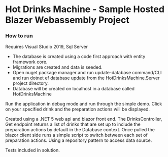 # Hot Drinks Machine - Sample Hosted Blazer Webassembly Project

### How to run
Requires Visual Studio 2019, 
         Sql Server

* The database is created using a code first approach with entity framework core.
* Migrations are created and data is seeded. 
* Open nuget package manager and run update-database command/CLI and run dotnet ef database update from the HotDrinksMachine.Server project directory.
* Database will be created on localhost in a database called HotDrinksMachine

Run the application in debug mode and run through the simple demo.
Click on your specified drink and the preparation actions will be displayed.

Created using a .NET 5 web api and blazor front end.
The DrinksController, Get endpoint returns a list of drinks that are set up to include the preparation actions by default in the Database context.
Once pulled the blazor client side runs a simple script to switch between each set of preparation actions.
Using a repository pattern to access data source.

Tests included in solution.
